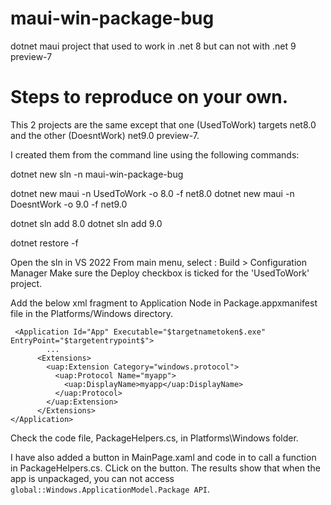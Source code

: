 # maui-win-package-bug
dotnet maui project that used to work in .net 8 but can not with .net 9 preview-7

# Steps to reproduce on your own.

This 2 projects are the same except that one (UsedToWork) targets net8.0 and the other (DoesntWork) net9.0 preview-7.

I created them from the command line using the following commands:

dotnet new sln -n maui-win-package-bug

dotnet new maui -n UsedToWork -o 8.0 -f net8.0
dotnet new maui -n DoesntWork -o 9.0 -f net9.0

dotnet sln add 8.0
dotnet sln add 9.0

dotnet restore -f

Open the sln in VS 2022
From main menu, select : Build > Configuration Manager
Make sure the Deploy checkbox is ticked for the 'UsedToWork' project.


Add the below xml fragment to Application Node in Package.appxmanifest file in the Platforms/Windows directory.
```
 <Application Id="App" Executable="$targetnametoken$.exe" EntryPoint="$targetentrypoint$">
        ...
      <Extensions>
        <uap:Extension Category="windows.protocol">
          <uap:Protocol Name="myapp">
            <uap:DisplayName>myapp</uap:DisplayName>
          </uap:Protocol>
        </uap:Extension>
      </Extensions>
</Application>
```
Check the code file, PackageHelpers.cs, in Platforms\Windows folder.

I have also added a button in MainPage.xaml and code in to call a function in
PackageHelpers.cs. CLick on the button. The results show that when the app is unpackaged, you can not
access ``global::Windows.ApplicationModel.Package API``.